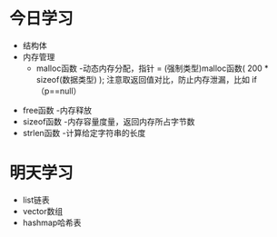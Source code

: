 # 今日学习
- 结构体
- 内存管理
   * malloc函数 -动态内存分配，指针 = (强制类型)malloc函数( 200 * sizeof(数据类型) );  注意取返回值对比，防止内存泄漏，比如 if（p==null）
 * free函数 -内存释放
 * sizeof函数 -内存容量度量，返回内存所占字节数
 * strlen函数 -计算给定字符串的长度



# 明天学习
- list链表
- vector数组
- hashmap哈希表